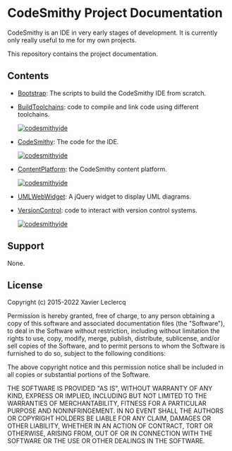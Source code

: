 # CodeSmithy Project Documentation

CodeSmithy is an IDE in very early stages of development. It is currently
only really useful to me for my own projects.

This repository contains the project documentation.

## Contents

- [Bootstrap](https://github.com/codesmithyide/Bootstrap): The scripts to build the CodeSmithy IDE from scratch.

- [BuildToolchains](https://github.com/codesmithyide/build-toolchains): code to compile and link code using different toolchains.

  [![codesmithyide](https://circleci.com/gh/codesmithyide/build-toolchains.svg?style=shield)](https://circleci.com/gh/codesmithyide/build-toolchains)

- [CodeSmithy](https://github.com/codesmithyide/codesmithy): The code for the IDE.

  [![codesmithyide](https://circleci.com/gh/codesmithyide/codesmithy.svg?style=shield)](https://circleci.com/gh/codesmithyide/codesmithy)

- [ContentPlatform](https://github.com/codesmithyide/content-platform): the CodeSmithy content platform.

  [![codesmithyide](https://circleci.com/gh/codesmithyide/content-platform.svg?style=shield)](https://circleci.com/gh/codesmithyide/content-platform)

- [UMLWebWidget](https://github.com/codesmithyide/UMLWebWidget): A jQuery widget to display UML diagrams.

- [VersionControl](https://github.com/codesmithyide/version-control): code to interact with version control systems.

  [![codesmithyide](https://circleci.com/gh/codesmithyide/version-control.svg?style=shield)](https://circleci.com/gh/codesmithyide/version-control)


## Support

None.

## License

Copyright (c) 2015-2022 Xavier Leclercq

Permission is hereby granted, free of charge, to any person obtaining a
copy of this software and associated documentation files (the "Software"),
to deal in the Software without restriction, including without limitation
the rights to use, copy, modify, merge, publish, distribute, sublicense,
and/or sell copies of the Software, and to permit persons to whom the
Software is furnished to do so, subject to the following conditions:

The above copyright notice and this permission notice shall be included in
all copies or substantial portions of the Software.

THE SOFTWARE IS PROVIDED "AS IS", WITHOUT WARRANTY OF ANY KIND, EXPRESS OR
IMPLIED, INCLUDING BUT NOT LIMITED TO THE WARRANTIES OF MERCHANTABILITY,
FITNESS FOR A PARTICULAR PURPOSE AND NONINFRINGEMENT. IN NO EVENT SHALL
THE AUTHORS OR COPYRIGHT HOLDERS BE LIABLE FOR ANY CLAIM, DAMAGES OR OTHER
LIABILITY, WHETHER IN AN ACTION OF CONTRACT, TORT OR OTHERWISE, ARISING
FROM, OUT OF OR IN CONNECTION WITH THE SOFTWARE OR THE USE OR OTHER DEALINGS
IN THE SOFTWARE.
